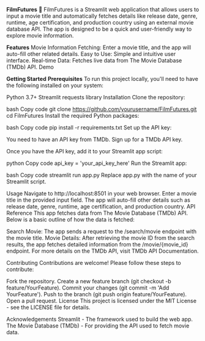 **FilmFutures** 🎥
FilmFutures is a Streamlit web application that allows users to input a movie title and automatically fetches details like release date, genre, runtime, age certification, and production country using an external movie database API. The app is designed to be a quick and user-friendly way to explore movie information.

**Features**
Movie Information Fetching: Enter a movie title, and the app will auto-fill other related details.
Easy to Use: Simple and intuitive user interface.
Real-time Data: Fetches live data from The Movie Database (TMDb) API.
Demo

**Getting Started**
**Prerequisites**
To run this project locally, you'll need to have the following installed on your system:

Python 3.7+
Streamlit
requests library
Installation
Clone the repository:

bash
Copy code
git clone https://github.com/yourusername/FilmFutures.git
cd FilmFutures
Install the required Python packages:

bash
Copy code
pip install -r requirements.txt
Set up the API key:

You need to have an API key from TMDb. Sign up for a TMDb API key.

Once you have the API key, add it to your Streamlit app script:

python
Copy code
api_key = 'your_api_key_here'
Run the Streamlit app:

bash
Copy code
streamlit run app.py
Replace app.py with the name of your Streamlit script.

Usage
Navigate to http://localhost:8501 in your web browser.
Enter a movie title in the provided input field.
The app will auto-fill other details such as release date, genre, runtime, age certification, and production country.
API Reference
This app fetches data from The Movie Database (TMDb) API. Below is a basic outline of how the data is fetched:

Search Movie: The app sends a request to the /search/movie endpoint with the movie title.
Movie Details: After retrieving the movie ID from the search results, the app fetches detailed information from the /movie/{movie_id} endpoint.
For more details on the TMDb API, visit TMDb API Documentation.

Contributing
Contributions are welcome! Please follow these steps to contribute:

Fork the repository.
Create a new feature branch (git checkout -b feature/YourFeature).
Commit your changes (git commit -m 'Add YourFeature').
Push to the branch (git push origin feature/YourFeature).
Open a pull request.
License
This project is licensed under the MIT License - see the LICENSE file for details.

Acknowledgements
Streamlit - The framework used to build the web app.
The Movie Database (TMDb) - For providing the API used to fetch movie data.
